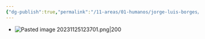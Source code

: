 ```yaml
---
{"dg-publish":true,"permalink":"/11-areas/01-humanos/jorge-luis-borges/","noteIcon":""}
---
```


- ![Pasted image 20231125123701.png|200](/img/user/02%20Image/Pasted%20image%2020231125123701.png)
